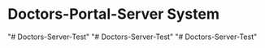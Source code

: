 # Doctors-Portal-Server System
"# Doctors-Server-Test" 
"# Doctors-Server-Test" 
"# Doctors-Server-Test" 
